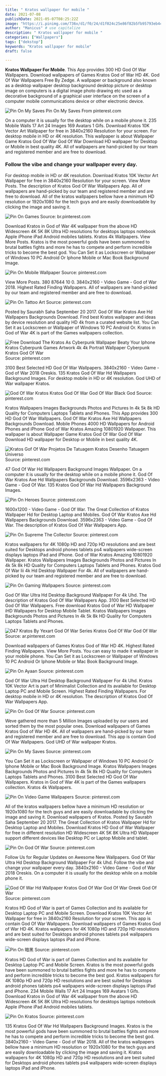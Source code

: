 ```yaml
---
title: " Kratos wallpaper for mobile "
date: 2021-07-08
publishDate: 2021-05-07T08:25:22Z
image: "https://i.pinimg.com/736x/d1/f0/24/d1f024c25e86f82b5fb95793eb4ca30a.jpg"
author: "Manicus" # use capitalize
description: " Kratos wallpaper for mobile "
categories: ["Wallpapers"]
tags: ["dekstop"]
keywords: "Kratos wallpaper for mobile"
draft: false

---
```



**Kratos Wallpaper For Mobile**. This App provides 300 HD God Of War Wallpapers. Download wallpapers of Games Kratos God of War HD 4K. God Of War Wallpapers Free By Zedge. A wallpaper or background also known as a desktop wallpaper desktop background desktop picture or desktop image on computers is a digital image photo drawing etc used as a decorative background of a graphical user interface on the screen of a computer mobile communications device or other electronic device.

![Pin On My Saves](https://i.pinimg.com/originals/f7/3c/d5/f73cd55751640679e3a2c1ee3c7cf740.webp "Pin On My Saves")
Pin On My Saves From pinterest.com


On a computer it is usually for the desktop while on a mobile phone it. 235 Mobile Walls 17 Art 24 Images 169 Avatars 1 Gifs. Download Kratos 10K Vector Art Wallpaper for free in 3840x2160 Resolution for your screen. For desktop mobile in HD or 4K resolution. This wallpaper is about Wallpaper Game Kratos God Of War God Of War Download HD wallpaper for Desktop or Mobile in best quality 4K. All of wallpapers are hand-picked by our team and registered member and are free to download.

### Follow the vibe and change your wallpaper every day.

For desktop mobile in HD or 4K resolution. Download Kratos 10K Vector Art Wallpaper for free in 3840x2160 Resolution for your screen. View More Posts. The description of Kratos God Of War Wallpapers App. All of wallpapers are hand-picked by our team and registered member and are free to download. All of the kratos wallpapers bellow have a minimum HD resolution or 1920x1080 for the tech guys and are easily downloadable by clicking the image and saving it.


![Pin On Games](https://i.pinimg.com/474x/f6/b4/cc/f6b4cc2abead1707edf98bf2ad0f043a.jpg "Pin On Games")
Source: br.pinterest.com

Download Kratos in God of War 4K wallpaper from the above HD Widescreen 4K 5K 8K Ultra HD resolutions for desktops laptops notebook Apple iPhone iPad Android mobiles tablets. Kratos 4k Wallpapers. View More Posts. Kratos is the most powerful gods have been summoned to brutal battles fights and more he has to compete and perform incredible tricks to become the best god. You Can Set it as Lockscreen or Wallpaper of Windows 10 PC Android Or Iphone Mobile or Mac Book Background Image.

![Pin On Mobile Wallpaper](https://i.pinimg.com/originals/c4/95/98/c495987cbec9935919b49c589c4774da.jpg "Pin On Mobile Wallpaper")
Source: pinterest.com

View More Posts. 380 87644 10 0. 3840x2160 - Video Game - God of War 2018. Highest Rated Finding Wallpapers. All of wallpapers are hand-picked by our team and registered member and are free to download.

![Pin On Tattoo Art](https://i.pinimg.com/564x/55/a0/6d/55a06d05d852f70549ff0a28ddf6fd01.jpg "Pin On Tattoo Art")
Source: pinterest.com

Posted by Saurabh Saha September 20 2017. God Of War Kratos Axe Hd Wallpapers Backgrounds Download. Find best Kratos wallpaper and ideas by device resolution and quality HD 4k from a curated website list. You Can Set it as Lockscreen or Wallpaper of Windows 10 PC Android Or. Kratos in God of War 4K is part of the Games wallpapers collection.

![Free Download The Kratos As Cyberpunk Wallpaper Beaty Your Iphone Kratos Cyberpunk Games Artwork 4k 4k Portrait Wallpaper Cyberpunk Kratos God Of War](https://i.pinimg.com/736x/94/80/d9/9480d961e7d03fc34237cba0b115b32a.jpg "Free Download The Kratos As Cyberpunk Wallpaper Beaty Your Iphone Kratos Cyberpunk Games Artwork 4k 4k Portrait Wallpaper Cyberpunk Kratos God Of War")
Source: pinterest.com

3100 Best Selected HD God Of War Wallpapers. 3840x2160 - Video Game - God of War 2018 Oreskis. 135 Kratos God Of War Hd Wallpapers Background Images. For desktop mobile in HD or 4K resolution. God UHD of War wallpaper Kratos.

![God Of War Kratos Kratos God Of War God Of War Black God](https://i.pinimg.com/736x/a5/c3/51/a5c351fd96114be219f9481270e21f68.jpg "God Of War Kratos Kratos God Of War God Of War Black God")
Source: pinterest.com

Kratos Wallpapers Images Backgrounds Photos and Pictures In 4k 5k 8k HD Quality for Computers Laptops Tablets and Phones. This App provides 300 HD God Of War Wallpapers. God Of War Kratos Axe Hd Wallpapers Backgrounds Download. Mobile Phones 4000 HD Wallpapers for Android Phones and iPhone God of War Kratos Amazing 10801920 Wallpaper. This wallpaper is about Wallpaper Game Kratos God Of War God Of War Download HD wallpaper for Desktop or Mobile in best quality 4K.

![Kratos Gof Of War Projetos De Tatuagem Kratos Desenho Tatuagem Universo](https://i.pinimg.com/564x/eb/58/66/eb5866768dbf4ed454bd413d1f75615f.jpg "Kratos Gof Of War Projetos De Tatuagem Kratos Desenho Tatuagem Universo")
Source: pinterest.com

47 God Of War Hd Wallpapers Background Images Wallpaper. On a computer it is usually for the desktop while on a mobile phone it. God Of War Kratos Axe Hd Wallpapers Backgrounds Download. 3596x2363 - Video Game - God Of War. 135 Kratos God Of War Hd Wallpapers Background Images.

![Pin On Heroes](https://i.pinimg.com/originals/10/af/89/10af89414dec431e0cd5f01c3dcb134f.jpg "Pin On Heroes")
Source: pinterest.com

1600x1200 - Video Game - God Of War. The Great Collection of Kratos Wallpaper Hd for Desktop Laptop and Mobiles. God Of War Kratos Axe Hd Wallpapers Backgrounds Download. 3596x2363 - Video Game - God Of War. The description of Kratos God Of War Wallpapers App.

![Pin On Supreme The Collector](https://i.pinimg.com/originals/c6/c4/35/c6c4356763b2039738bb84f3f0b7bdd8.jpg "Pin On Supreme The Collector")
Source: pinterest.com

Kratos wallpapers for 4K 1080p HD and 720p HD resolutions and are best suited for Desktops android phones tablets ps4 wallpapers wide-screen displays laptops iPad and iPhone. God of War Kratos Amazing 10801920 Wallpaper. Kratos Wallpapers Images Backgrounds Photos and Pictures In 4k 5k 8k HD Quality for Computers Laptops Tablets and Phones. Kratos God Of War Iii 4k Hd Desktop Wallpaper For 4k. All of wallpapers are hand-picked by our team and registered member and are free to download.

![Pin On Gaming Wallpapers](https://i.pinimg.com/originals/ef/e0/02/efe002f422fccb70ccb59ecae7d6e2c6.jpg "Pin On Gaming Wallpapers")
Source: pinterest.com

God Of War Ultra Hd Desktop Background Wallpaper For 4k Uhd. The description of Kratos God Of War Wallpapers App. 3100 Best Selected HD God Of War Wallpapers. Free download Kratos God of War HD Wallpaper iHD Wallpapers for Desktop Mobile Tablet. Kratos Wallpapers Images Backgrounds Photos and Pictures In 4k 5k 8k HD Quality for Computers Laptops Tablets and Phones.

![047 Kratos By Yexart God Of War Series Kratos God Of War God Of War](https://i.pinimg.com/originals/31/35/6b/31356b6f82a4a62148197eff2526f649.jpg "047 Kratos By Yexart God Of War Series Kratos God Of War God Of War")
Source: ar.pinterest.com

Download wallpapers of Games Kratos God of War HD 4K. Highest Rated Finding Wallpapers. View More Posts. You can easy to made it wallpaper in your mobile phone. You Can Set it as Lockscreen or Wallpaper of Windows 10 PC Android Or Iphone Mobile or Mac Book Background Image.

![Pin On Ayaan](https://i.pinimg.com/originals/3d/21/17/3d21179920a8bcefc9450b292d44e2cb.jpg "Pin On Ayaan")
Source: pinterest.com

God Of War Ultra Hd Desktop Background Wallpaper For 4k Uhd. Kratos 10K Vector Art is part of Minimalist Collection and its available for Desktop Laptop PC and Mobile Screen. Highest Rated Finding Wallpapers. For desktop mobile in HD or 4K resolution. The description of Kratos God Of War Wallpapers App.

![Pin On God Of War](https://i.pinimg.com/originals/d7/1c/27/d71c2760870570bb063d80a016f0455e.jpg "Pin On God Of War")
Source: pinterest.com

Weve gathered more than 5 Million Images uploaded by our users and sorted them by the most popular ones. Download wallpapers of Games Kratos God of War HD 4K. All of wallpapers are hand-picked by our team and registered member and are free to download. This app is contain God Of War Wallpapers. God UHD of War wallpaper Kratos.

![Pin On My Saves](https://i.pinimg.com/originals/f7/3c/d5/f73cd55751640679e3a2c1ee3c7cf740.webp "Pin On My Saves")
Source: pinterest.com

You Can Set it as Lockscreen or Wallpaper of Windows 10 PC Android Or Iphone Mobile or Mac Book Background Image. Kratos Wallpapers Images Backgrounds Photos and Pictures In 4k 5k 8k HD Quality for Computers Laptops Tablets and Phones. 3100 Best Selected HD God Of War Wallpapers. Kratos in God of War 4K is part of the Games wallpapers collection. Kratos 4k Wallpapers.

![Pin On Video Game Wallpapers](https://i.pinimg.com/originals/73/13/05/731305429e0116d1629c78e1ccc5d6ae.jpg "Pin On Video Game Wallpapers")
Source: pinterest.com

All of the kratos wallpapers bellow have a minimum HD resolution or 1920x1080 for the tech guys and are easily downloadable by clicking the image and saving it. Download wallpapers of Kratos. Posted by Saurabh Saha September 20 2017. The Great Collection of Kratos Wallpaper Hd for Desktop Laptop and Mobiles. Download Kratos HD God of War Wallpaper for free in different resolution HD Widescreen 4K 5K 8K Ultra HD Wallpaper support different devices like Desktop PC or Laptop Mobile and tablet.

![Pin On God Of War](https://i.pinimg.com/originals/1b/ee/50/1bee50936a4f67cef6b638b709ec02d6.jpg "Pin On God Of War")
Source: pinterest.com

Follow Us for Regular Updates on Awesome New Wallpapers. God Of War Ultra Hd Desktop Background Wallpaper For 4k Uhd. Follow the vibe and change your wallpaper every day. 3840x2160 - Video Game - God of War 2018 Oreskis. On a computer it is usually for the desktop while on a mobile phone it.

![God Of War Hd Wallpaper Kratos God Of War God Of War Greek God Of War](https://i.pinimg.com/originals/f7/cd/1d/f7cd1dd5dce0752ca2915755707b4909.jpg "God Of War Hd Wallpaper Kratos God Of War God Of War Greek God Of War")
Source: pinterest.com

Kratos HD God of War is part of Games Collection and its available for Desktop Laptop PC and Mobile Screen. Download Kratos 10K Vector Art Wallpaper for free in 3840x2160 Resolution for your screen. This app is contain God Of War Wallpapers. Download wallpapers of Games Kratos God of War HD 4K. Kratos wallpapers for 4K 1080p HD and 720p HD resolutions and are best suited for Desktops android phones tablets ps4 wallpapers wide-screen displays laptops iPad and iPhone.

![Pin On 暗黑](https://i.pinimg.com/564x/58/7c/00/587c00beacde41a5a3ee3d4bf265a44f.jpg "Pin On 暗黑")
Source: pinterest.com

Kratos HD God of War is part of Games Collection and its available for Desktop Laptop PC and Mobile Screen. Kratos is the most powerful gods have been summoned to brutal battles fights and more he has to compete and perform incredible tricks to become the best god. Kratos wallpapers for 4K 1080p HD and 720p HD resolutions and are best suited for Desktops android phones tablets ps4 wallpapers wide-screen displays laptops iPad and iPhone. 234 Mobile Walls 17 Art 24 Images 169 Avatars 1 Gifs. Download Kratos in God of War 4K wallpaper from the above HD Widescreen 4K 5K 8K Ultra HD resolutions for desktops laptops notebook Apple iPhone iPad Android mobiles tablets.

![Pin On Kratos](https://i.pinimg.com/736x/d1/f0/24/d1f024c25e86f82b5fb95793eb4ca30a.jpg "Pin On Kratos")
Source: pinterest.com

135 Kratos God Of War Hd Wallpapers Background Images. Kratos is the most powerful gods have been summoned to brutal battles fights and more he has to compete and perform incredible tricks to become the best god. 3840x2160 - Video Game - God of War 2018. All of the kratos wallpapers bellow have a minimum HD resolution or 1920x1080 for the tech guys and are easily downloadable by clicking the image and saving it. Kratos wallpapers for 4K 1080p HD and 720p HD resolutions and are best suited for Desktops android phones tablets ps4 wallpapers wide-screen displays laptops iPad and iPhone.

